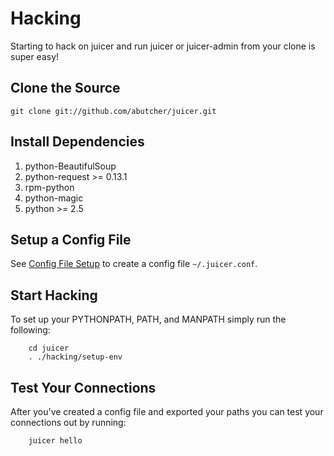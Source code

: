 # Hacking

Starting to hack on juicer and run juicer or juicer-admin from your
clone is super easy!

## Clone the Source

	git clone git://github.com/abutcher/juicer.git

## Install Dependencies

1. python-BeautifulSoup
2. python-request >= 0.13.1
3. rpm-python
4. python-magic
5. python >= 2.5

## Setup a Config File

See [Config File Setup](config.md) to create a config file
`~/.juicer.conf`.

## Start Hacking

To set up your PYTHONPATH, PATH, and MANPATH simply run the following:

        cd juicer
        . ./hacking/setup-env

## Test Your Connections

After you've created a config file and exported your paths you can
test your connections out by running:

        juicer hello
